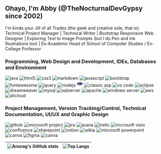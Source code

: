 ## Ohayo, I'm Abby (@TheNocturnalDevGypsy since 2002)
I'm kinda your Jill of all Trades (the geek and creative side, that is): Technical Project Manager | Technical Writer | Bootstrap Responsive Web Designer | Exploring Text to Image Prompts (but I do Pen and Ink Illustrations too) | Ex-Academic Head of School of Computer Studies / Ex-College Professor

### Programming, Web Design and Development, IDEs, Databases and Environment
<p>
  <img src="https://cdn.jsdelivr.net/gh/devicons/devicon@latest/icons/java/java-original.svg" alt="java" width="20" height="20" />
  <img src="https://cdn.jsdelivr.net/gh/devicons/devicon@latest/icons/html5/html5-plain.svg" alt="html5" width="20" height="20" />
  <img src="https://cdn.jsdelivr.net/gh/devicons/devicon@latest/icons/css3/css3-plain.svg" alt="css3" width="20" height="20" />
  <img src="https://cdn.jsdelivr.net/gh/devicons/devicon@latest/icons/markdown/markdown-original.svg" alt="markdown" width="20" height="20" />
  <img src="https://cdn.jsdelivr.net/gh/devicons/devicon@latest/icons/javascript/javascript-plain.svg" alt="javascript" width="20" height="20" />
  <img src="https://cdn.jsdelivr.net/gh/devicons/devicon@latest/icons/bootstrap/bootstrap-original.svg" alt="bootstrap" width="20" height="20" />
  <img src="https://www.cdnlogo.com/logos/f/80/fontawesome.svg" alt="fontawesome" width="20" height="20" />
  <img src="https://cdn.jsdelivr.net/gh/devicons/devicon@latest/icons/jquery/jquery-plain.svg" alt="jquery" width="20" height="20" />
  <img src="https://cdn.jsdelivr.net/gh/devicons/devicon@latest/icons/nodejs/nodejs-plain.svg" alt="nodejs" width="20" height="20" />
  <img src="https://raw.githubusercontent.com/devicons/devicon/master/icons/php/php-original.svg" alt="php" width="20" height="20" />
  <img src="https://uxwing.com/wp-content/themes/uxwing/download/file-and-folder-type/file-asp-color-red-icon.svg" alt="classic asp" width="20" height="20" />
  <img src="https://cdn.jsdelivr.net/gh/devicons/devicon@latest/icons/vscode/vscode-original.svg" alt="vs code" width="20" height="20" />
  <img src="https://cdn.jsdelivr.net/gh/devicons/devicon@latest/icons/eclipse/eclipse-original.svg" alt="eclipse" width="20" height="20" />
  <img src="https://cdn.jsdelivr.net/gh/devicons/devicon@latest/icons/dreamweaver/dreamweaver-original.svg" alt="dreamweaver" width="20" height="20" />
  <img src="https://cdn.jsdelivr.net/gh/devicons/devicon@latest/icons/mysql/mysql-original.svg" alt="mysql" width="20" height="20" />
  <img src="https://cdn.jsdelivr.net/gh/devicons/devicon@latest/icons/microsoftsqlserver/microsoftsqlserver-plain.svg" alt="sqlserver" width="20" height="20" />
  <img src="https://cdn.jsdelivr.net/gh/devicons/devicon@latest/icons/apache/apache-original.svg" alt="apache" width="20" height="20" />
  <img src="https://www.cdnlogo.com/logos/w/40/windows-server-2.svg" alt="windows server" width="20" height="20" />
  <img src="https://cdn.jsdelivr.net/gh/devicons/devicon@latest/icons/amazonwebservices/amazonwebservices-plain-wordmark.svg" alt="aws" width="20" height="20" />
  <img src="https://www.vectorlogo.zone/logos/alibabacloud/alibabacloud-icon.svg" alt="alicloud" width="20" height="20" />
</p>

### Project Management, Version Tracking/Control, Technical Documentation, UI/UX and Graphic Design
<p>
  <img src="https://www.vectorlogo.zone/logos/github/github-icon.svg" alt="github" width="20" height="20" />
  <img src="https://www.cdnlogo.com/logos/m/48/microsoft-project-2019-present.svg" alt="microsoft project" width="20" height="20" />
  <img src="https://cdn.jsdelivr.net/gh/devicons/devicon@latest/icons/jira/jira-original.svg" alt="jira" width="20" height="20" />
  <img src="https://www.cdnlogo.com/logos/a/73/asana.svg" alt="asana" width="20" height="20" />
  <img src="https://cdn.jsdelivr.net/gh/devicons/devicon@latest/icons/trello/trello-original.svg" alt="trello" width="20" height="20" />
  <img src="https://www.cdnlogo.com/logos/m/38/microsoft-visio.svg" alt="microsoft visio" width="20" height="20" />
  <img src="https://cdn.jsdelivr.net/gh/devicons/devicon@latest/icons/confluence/confluence-original.svg" alt="confluence" width="20" height="20" />
  <img src="https://www.cdnlogo.com/logos/m/94/microsoft-sharepoint.svg" alt="sharepoint" width="20" height="20" />
  <img src="https://cdn.jsdelivr.net/gh/devicons/devicon@latest/icons/notion/notion-original.svg" alt="notion" width="20" height="20" />
  <img src="https://www.cdnlogo.com/logos/w/93/wikia.svg" alt="wikia" width="20" height="20" />
  <img src="https://www.cdnlogo.com/logos/m/99/microsoft-office-powerpoint-2018-present.svg" alt="microsoft powerpoint" width="20" height="20" />
  <img src="https://cdn.jsdelivr.net/gh/devicons/devicon@latest/icons/canva/canva-original.svg" alt="canva" width="20" height="20" />
  <img src="https://cdn.jsdelivr.net/gh/devicons/devicon@latest/icons/figma/figma-original.svg" alt="figma" width="20" height="20" />
  <img src="https://cdn.jsdelivr.net/gh/devicons/devicon@latest/icons/photoshop/photoshop-original.svg" alt="canva" width="20" height="20" />
</p>

| ![Anurag's GitHub stats](https://github-readme-stats.vercel.app/api?username=thenocturnaldevgypsy&rank_icon=github&show_icons=true&theme=transparent&hide_border=true&include_all_commits=true&show=reviews,discussions_started,discussions_answered,prs_merged) | ![Top Langs](https://github-readme-stats.vercel.app/api/top-langs/?username=thenocturnaldevgypsy&layout=compact&theme=transparent&hide_border=true) |
| ------------- | ------------- |

<!---
thenocturnaldevgypsy/thenocturnaldevgypsy is a ✨ special ✨ repository because its `README.md` (this file) appears on your GitHub profile.
You can click the Preview link to take a look at your changes.
--->
